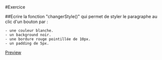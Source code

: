 #Exercice

##Ecrire la fonction "changerStyle()" qui permet de styler le paragraphe au clic d'un bouton par :

    - une couleur blanche.
    - un background noir.
    - une bordure rouge pointillée de 10px.
    - un padding de 5px.

<a href="https://htmlpreview.github.io/?https://github.com/SandrineRoumejon/Exo1-Js/blob/master/index.html">Preview</a>
